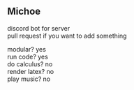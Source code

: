 ## Michoe

discord bot for server \
pull request if you want to add something 

modular? yes\
run code? yes\
do calculus? no\
render latex? no\
play music? no